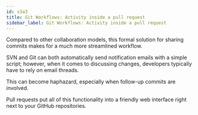 ```yaml
---
id: s3a3
title: Git Workflows: Activity inside a pull request
sidebar_label: Git Workflows: Activity inside a pull request
---
```


Compared to other collaboration models, this formal solution for sharing commits makes for a much more streamlined workflow.

SVN and Git can both automatically send notification emails with a simple script; however, when it comes to discussing changes, developers typically have to rely on email threads.

This can become haphazard, especially when follow-up commits are involved.

Pull requests put all of this functionality into a friendly web interface right next to your GitHub repositories.
